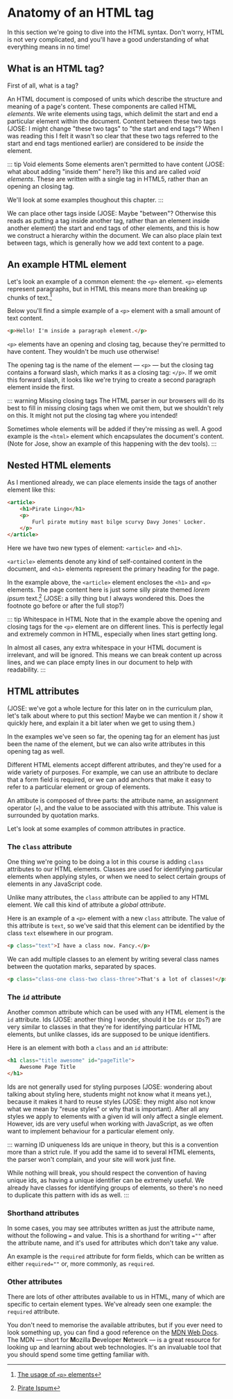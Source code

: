 # Anatomy of an HTML tag

In this section we're going to dive into the HTML syntax. Don't worry, HTML is not very complicated, and you'll have a good understanding of what everything means in no time!

## What is an HTML tag?

First of all, what is a tag?

An HTML document is composed of units which describe the structure and meaning of a page's content. These components are called HTML *elements*. We write elements using tags, which delimit the start and end a particular element within the document. Content between these two tags (JOSE: I might change "these two tags" to "the start and end tags"? When I was reading this I felt it wasn't so clear that these two tags referred to the start and end tags mentioned earlier) are considered to be *inside* the element.

::: tip Void elements
Some elements aren't permitted to have content (JOSE: what about adding "inside them" here?) like this and are called *void elements*. These are written with a single tag in HTML5, rather than an opening an closing tag.

We'll look at some examples thoughout this chapter.
:::

We can place other tags inside (JOSE: Maybe "between"? Otherwise this reads as putting a tag inside another tag, rather than an element inside another element) the start and end tags of other elements, and this is how we construct a hierarchy within the document. We can also place plain text between tags, which is generally how we add text content to a page.

## An example HTML element

Let's look an example of a common element: the `<p>` element. `<p>` elements represent paragraphs, but in HTML this means more than breaking up chunks of text.[^p]

Below you'll find a simple example of a `<p>` element with a small amount of text content.

```html
<p>Hello! I'm inside a paragraph element.</p>
```

`<p>` elements have an opening and closing tag, because they're permitted to have content. They wouldn't be much use otherwise!

The opening tag is the name of the element &mdash; `<p>` &mdash; but the closing tag contains a forward slash, which marks it as a closing tag: `</p>`. If we omit this forward slash, it looks like we're trying to create a second paragraph element inside the first.

::: warning Missing closing tags
The HTML parser in our browsers will do its best to fill in missing closing tags when we omit them, but we shouldn't rely on this. It might not put the closing tag where you intended!

Sometimes whole elements will be added if they're missing as well. A good example is the `<html>` element which encapsulates the document's content. (Note for Jose, show an example of this happening with the dev tools).
:::

## Nested HTML elements

As I mentioned already, we can place elements inside the tags of another element like this:

```html
<article>
    <h1>Pirate Lingo</h1>
    <p>
        Furl pirate mutiny mast bilge scurvy Davy Jones' Locker.
    </p>
</article>
```

Here we have two new types of element: `<article>` and `<h1>`.

`<article>` elements denote any kind of self-contained content in the document, and `<h1>` elements represent the primary heading for the page.

In the example above, the `<article>` element encloses the `<h1>` and `<p>` elements. The page content here is just some silly pirate themed *lorem ipsum* text.[^lorem]  (JOSE: a silly thing but I always wondered this. Does the footnote go before or after the full stop?)

::: tip Whitespace in HTML
Note that in the example above the opening and closing tags for the `<p>` element are on different lines. This is perfectly legal and extremely common in HTML, especially when lines start getting long.

In almost all cases, any extra whitespace in your HTML document is irrelevant, and will be ignored. This means we can break content up across lines, and we can place empty lines in our document to help with readability.
:::

## HTML attributes

(JOSE: we've got a whole lecture for this later on in the curriculum plan, let's talk about where to put this section! Maybe we can mention it / show it quickly here, and explain it a bit later when we get to using them.)

In the examples we've seen so far, the opening tag for an element has just been the name of the element, but we can also write attributes in this opening tag as well.

Different HTML elements accept different attributes, and they're used for a wide variety of purposes. For example, we can use an attribute to declare that a form field is required, or we can add anchors that make it easy to refer to a particular element or group of elements.

An attibute is composed of three parts: the attribute name, an assignment operator (`=`), and the value to be associated with this attribute. This value is surrounded by quotation marks.

Let's look at some examples of common attributes in practice.

### The `class` attribute

One thing we're going to be doing a lot in this course is adding `class` attributes to our HTML elements. Classes are used for identifying particular elements when applying styles, or when we need to select certain groups of elements in any JavaScript code.

Unlike many attributes, the `class` attribute can be applied to any HTML element. We call this kind of attribute a *global attribute*.

Here is an example of a `<p>` element with a new `class` attribute. The value of this attribute is `text`, so we've said that this element can be identified by the class `text` elsewhere in our program.

```html
<p class="text">I have a class now. Fancy.</p>
```

We can add multiple classes to an element by writing several class names between the quotation marks, separated by spaces.

```html
<p class="class-one class-two class-three">That's a lot of classes!</p>
```

### The `id` attribute

Another common attribute which can be used with any HTML element is the `id` attribute. Ids (JOSE: another thing I wonder, should it be `Ids` or `IDs`?) are very similar to classes in that they're for identifying particular HTML elements, but unlike classes, ids are supposed to be unique identifiers.

Here is an element with both a `class` and an `id` attribute:

```html
<h1 class="title awesome" id="pageTitle">
    Awesome Page Title
</h1>
```

Ids are not generally used for styling purposes (JOSE: wondering about talking about styling here, students might not know what it means yet.), because it makes it hard to reuse styles (JOSE: they might also not know what we mean by "reuse styles" or why that is important). After all any styles we apply to elements with a given id will only affect a single element. However, ids are very useful when working with JavaScript, as we often want to implement behaviour for a particular element only.

::: warning ID uniqueness
Ids are unique in theory, but this is a convention more than a strict rule. If you add the same id to several HTML elements, the parser won't complain, and your site will work just fine.

While nothing will break, you should respect the convention of having unique ids, as having a unique identifier can be extremely useful. We already have classes for identifying groups of elements, so there's no need to duplicate this pattern with ids as well.
:::

### Shorthand attributes

In some cases, you may see attributes written as just the attribute name, without the following `=` and value. This is a shorthand for writing `=""` after the attribute name, and it's used for attributes which don't take any value.

An example is the `required` attribute for form fields, which can be written as either `required=""` or, more commonly, as `required`.

### Other attributes

There are lots of other attributes available to us in HTML, many of which are specific to certain element types. We've already seen one example: the `required` attribute.

You don't need to memorise the available attributes, but if you ever need to look something up, you can find a good reference on the [MDN Web Docs](https://developer.mozilla.org/en-US/docs/Web/HTML/Attributes). The MDN &mdash; short for **M**ozilla **D**eveloper **N**etwork &mdash; is a great resource for looking up and learning about web technologies. It's an invaluable tool that you should spend some time getting familiar with.

[^p]: [The usage of `<p>` elements](https://developer.mozilla.org/en-US/docs/Web/HTML/Element/p)

[^lorem]: [Pirate Ispum](https://pirateipsum.me/)
